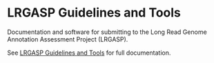 # LRGASP Guidelines and Tools

Documentation and software for submitting to the
Long Read Genome Annotation Assessment Project (LRGASP).

See [LRGASP Guidelines and Tools](https://lrgasp.github.io/lrgasp-submissions/docs) for full documentation.

